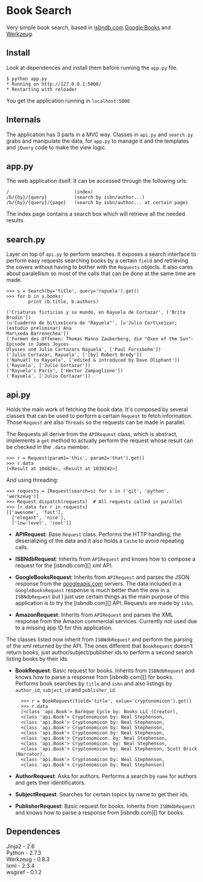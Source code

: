 # Book Search

Very simple book search, based in [isbndb.com][isbndb] [Google Books][] and [Werkzeug][werkzeug].

## Install

Look at dependences and install them before running the `app.py` file.

	$ python app.py
	* Running on http://127.0.0.1:5000/                                                                                  
	* Restarting with reloader  

You get the application running in `localhost:5000`


## Internals

The application has 3 parts in a MVC way. Classes in `api.py` and `search.py` grabs and manipulate
the data, for `app.py` to manage it and the templates and `jQuery` code to make the view logic.

## app.py

The web application itself. It can be accessed through the following urls:
	
	/                        (index)
	/b/{by}/{query}          (search by isbn/author...)
	/b/{by}/{query}/{page}   (search by isbn/author... at certain page)

The index page contains a search box which will retrieve all the needed results.

## search.py

Layer on top of `api.py` to perform searches. It exposes a search interface to perform easy
requests searching books by a certain `field` and retrieving the covers without having to bother
with the `Requests` objects. It also cares about paralellism so most of the calls that can be done
at the same time are made.

	>>> s = Search(by='title', query='rayuela').get()
	>>> for b in s.books:
			print (b.title, b.authors)

	('Criaturas ficticias y su mundo, en Rayuela de Cortazar', ['Brita Brodin'])
	(u'Cuaderno de bit\xe1cora de "Rayuela"', [u'Julio Cort\xe1zar; [estudio preliminar] Ana
	Mar\xeda Barrenechea'])
	('Formen des Offenen: Thomas Manns Zauberberg, die "Oxen of the Sun"-Episode in James Joyces
	Ulysses und Julio Cartazars Rayuela', ['Paul Forssbohm'])
	('Julio Cortazar, Rayuela', ['[by] Robert Brody'])
	('Nahuatl to Rayuela', ['edited & introduced by Dave Oliphant'])
	('Rayuela', ['Julio Cortazar'])
	("Rayuela's Paris", ['Hector Zampaglione'])
	('Rayuela', ['Julio Cortazar'])

## api.py

Holds the main work of fetching the book data. It's composed by several classes that can be used to
perform a certain `Request` to fetch information. Those `Request` are also `Threads` so the
requests can be made in parallel.

The Requests all derive from the `APIRequest` class, which is abstract, implements a `get` method
to actually perform the request whose result can be checked in the `.data` member.

	>>> r = Request(param1='this', param2='that').get()
	>>> r.data
	[<Result at 104824>, <Result at 1039242>]

And using threading:

	>>> requests = [Request(search=s) for s in ('git', 'python', 'werkzeug')] 
	>>> Request.dispatch(requests)  # All requests called in parallel
	>>> [r.data for r in requests]
	[['awesome', 'fast'], 
	  ['elegant', 'nice'], 
	  ['low-level', 'cool']]

- **APIRequest**: Base `Request` class. Performs the HTTP handling, the deserializing of the data
  and it also holds a `Cache` to avoid repeating calls.

- **ISBNdbRequest**: Inherits from `APIRequest` and knows how to compose a request for the
  [isbndb.com][] xml API.

- **GoogleBooksRequest**: Inherits from `APIRequest` and parses the JSON response from the
  [googleapis.com](http://www.googleapis.com) servers. The data included in a `GoogleBooksRequest`
  response is much better than the one in a `ISBNdbRequest` but I just use certain things as the
  main purpose of this application is to try the [isbndb.com][] API. Requests are made by `isbn`.

- **AmazonRequest**: Inherits from `APIRequest` and parses the XML response from the Amazon
  commercial services. Currently not used due to a missing app ID for this application.

The classes listed now inherit from `ISBNdbRequest` and perform the parsing of the xml returned by
the API. The ones different that `BookRequest` doesn't return books, just author/subject/publisher
ids to perform a second search listing books by their ids. 

- **BookRequest**: Basic request for books. Inherits from `ISBNdbRequest` and knows how to parse a
  response from [isbndb.com][] for books. Performs book searches by `title` and `isbn` and also
  listings by `author_id`, `subject_id` and `publisher_id`.

  		>>> r = BookRequest(field='title', value='cryptonomicon').get()
  		>>> r.data
  		[<class 'api.Book'> Baroque Cycle by: Books LLC (Creator),
		<class 'api.Book'> Cryptonomicon by: Neal Stephenson,
		<class 'api.Book'> Cryptonomicon by: Neal Stephenson,
		<class 'api.Book'> Cryptonomicon by: Neal Stephenson,
		<class 'api.Book'> Cryptonomicon by: Neal Stephenson,
		<class 'api.Book'> Cryptonomicon. by: Neal Stephenson,
		<class 'api.Book'> Cryptonomicon. by: Neal Stephenson,
		<class 'api.Book'> Cryptonomicon by: Neal Stephenson, Scott Brick (Narrator),
		<class 'api.Book'> Cryptonomicon by: Neal Stephenson,
		<class 'api.Book'> Cryptonomicon by: Neal Stephenson]

- **AuthorRequest**: Asks for authors. Performs a search by `name` for authors and gets their
  identificators.

- **SubjectRequest**: Searches for certain topics by name to get their ids.

- **PublisherRequest**: Basic request for books. Inherits from `ISBNdbRequest` and knows how to parse a
  response from [isbndb.com][] for books.

## Dependences

Jinja2          - 2.6          
Python          - 2.7.3        
Werkzeug        - 0.8.3        
lxml            - 2.3.4        
wsgiref         - 0.1.2        

[Google Books]: http://www.books.google.com
[isbndb]: http://www.isbndb.com
[werkzeug]: http://werkzeug.pocoo.or

